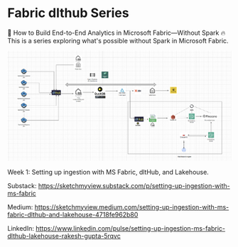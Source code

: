 # Fabric dlthub Series

🚀 How to Build End-to-End Analytics in Microsoft Fabric—Without Spark 🔥
This is a series exploring what's possible without Spark in Microsoft Fabric. 

![plot](./images/end-2-end-sa.png)

Week 1: Setting up ingestion with MS Fabric, dltHub, and Lakehouse.

Substack: https://sketchmyview.substack.com/p/setting-up-ingestion-with-ms-fabric  

Medium: https://sketchmyview.medium.com/setting-up-ingestion-with-ms-fabric-dlthub-and-lakehouse-4718fe962b80  

LinkedIn: https://www.linkedin.com/pulse/setting-up-ingestion-ms-fabric-dlthub-lakehouse-rakesh-gupta-5rqvc  

